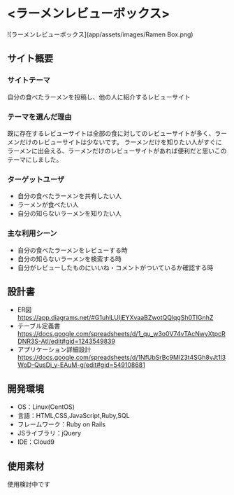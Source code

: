 # <ラーメンレビューボックス>
![ラーメンレビューボックス](app/assets/images/Ramen Box.png)
## サイト概要
### サイトテーマ
自分の食べたラーメンを投稿し、他の人に紹介するレビューサイト

### テーマを選んだ理由
既に存在するレビューサイトは全部の食に対してのレビューサイトが多く、ラーメンだけのレビューサイトは少ないです。
ラーメンだけを知りたい人がすぐにラーメンに出会える、ラーメンだけのレビューサイトがあれば便利だと思いこのテーマにしました。

### ターゲットユーザ
- 自分の食べたラーメンを共有したい人
- ラーメンが食べたい人
- 自分の知らないラーメンを知りたい人

### 主な利用シーン
- 自分の食べたラーメンをレビューする時
- 自分の知らないラーメンを検索する時
- 自分がレビューしたものにいいね・コメントがついているか確認する時

## 設計書
- ER図 https://app.diagrams.net/#G1uhlLUIjEYXvaaBZwotQQlqgSh0TIGnhZ
- テーブル定義書 https://docs.google.com/spreadsheets/d/1_qu_w3o0V74vTAcNwyXtpcRDNR3S-AtI/edit#gid=1243549839
- アプリケーション詳細設計 https://docs.google.com/spreadsheets/d/1NfUbSrBc9Ml23t4SGh8vJt1l3WoD-QusDi_y-EAuM-g/edit#gid=549108681

## 開発環境
- OS：Linux(CentOS)
- 言語：HTML,CSS,JavaScript,Ruby,SQL
- フレームワーク：Ruby on Rails
- JSライブラリ：jQuery
- IDE：Cloud9

## 使用素材
使用検討中です